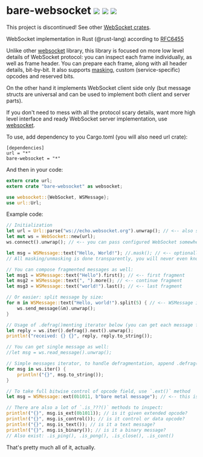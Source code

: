 bare-websocket <a href="https://travis-ci.org/kstep/rust-bare-websocket"><img src="https://img.shields.io/travis/kstep/rust-bare-websocket.png?style=flat-square" /></a> <a href="https://crates.io/crates/bare-websocket"><img src="https://img.shields.io/crates/d/bare-websocket.png?style=flat-square" /></a> <a href="https://crates.io/crates/bare-websocket"><img src="https://img.shields.io/crates/v/bare-websocket.png?style=flat-square" /></a>
================

This project is discontinued!
See other [WebSocket crates](https://crates.io/search?q=websocket).

WebSocket implementation in Rust (@rust-lang) according to [RFC6455][]

Unlike other [websocket][] library, this library is focused on more low level
details of WebSocket protocol: you can inspect each frame individually, as well
as frame header. You can prepare each frame, along with all header details,
bit-by-bit. It also supports [masking][], custom (service-specific) opcodes and
reserved bits.

On the other hand it implements WebSocket client side only (but message
structs are universal and can be used to implement both client and server
parts).

If you don't need to mess with all the protocol scary details, want more high
level interface and ready WebSocket server implementation, use [websocket][].

[RFC6455]: https://tools.ietf.org/html/rfc6455
[websocket]: http://cyderize.github.io/rust-websocket/
[masking]: https://tools.ietf.org/html/rfc6455#section-5.3

To use, add dependency to you Cargo.toml (you will also need url crate):

```
[dependencies]
url = "*"
bare-websocket = "*"
```

And then in your code:

```rust
extern crate url;
extern crate "bare-websocket" as websocket;

use websocket::{WebSocket, WSMessage};
use url::Url;
```

Example code:

```rust
// Initialization
let url = Url::parse("ws://echo.websocket.org").unwrap(); // <-- also supports SSL, just use "wss://" schema
let mut ws = WebSocket::new(url);
ws.connect().unwrap(); // <-- you can pass configured WebSocket somewhere before connecting

let msg = WSMessage::text("Hello, World!"); //.mask(); // <-- optionally turn on automasking
// All masking/unmasking is done transparently, you will never even know about it!

// You can compose fragmented messages as well:
let msg1 = WSMessage::text("Hello").first(); // <-- first fragment
let msg2 = WSMessage::text(", ").more(); // <-- continue fragment
let msg3 = WSMessage::text("world!").last(); // <-- last fragment

// Or easier: split message by size:
for m in WSMessage::text("Hello, world!").split(5) { // <-- WSMessage iterator
    ws.send_message(&m).unwrap();
}

// Usage of .defrag()menting iterator below (you can get each message fragment by not using it)
let reply = ws.iter().defrag().next().unwrap();
println!("received: {} {}", reply, reply.to_string());

// You can get single message as well:
//let msg = ws.read_message().unwrap();

// Simple messages iterator, to handle defragmentation, append .defrag() after .iter()
for msg in ws.iter() {
    println!("{}", msg.to_string());
}

// To take full bitwise control of opcode field, use `.ext()` method
let msg = WSMessage::ext(0b1011, b"bare metal message"); // <-- this is an extension control opcode

// There are also a lot of `.is_???()` methods to inspect:
println!("{}", msg.is_ext(0b1011)); // is it given extended opcode?
println!("{}", msg.is_control()); // is it control or data opcode?
println!("{}", msg.is_text()); // is it a text message?
println!("{}", msg.is_binary()); // is it a binary message?
// Also exist: .is_ping(), .is_pong(), .is_close(), .is_cont()

```

That's pretty much all of it, actually.
